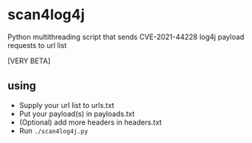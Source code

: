 # scan4log4j
Python multithreading script that sends CVE-2021-44228 log4j payload requests to url list

[VERY BETA]


## using
- Supply your url list to urls.txt
- Put your payload(s) in payloads.txt
- (Optional) add more headers in headers.txt
- Run `./scan4log4j.py`
